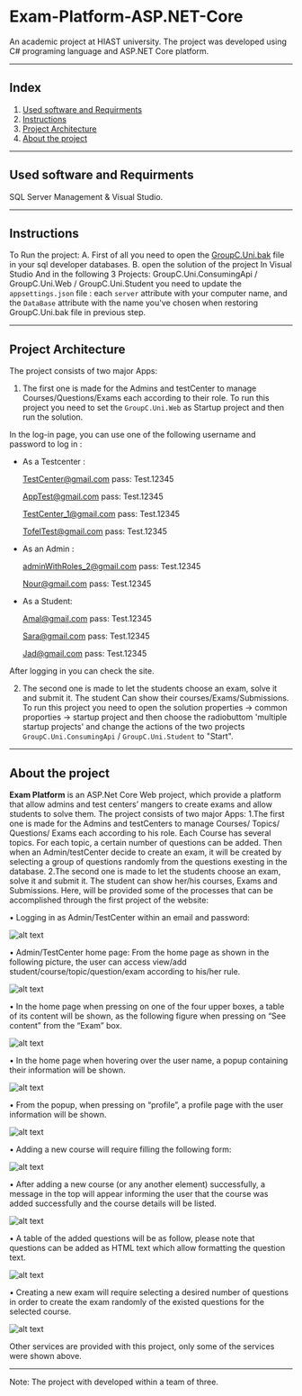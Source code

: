 # Exam-Platform-ASP.NET-Core
An academic project at HIAST university. The project was developed using C# programing language and ASP.NET Core platform.

---

## Index
1. [Used software and Requirments](#used-software-and-requirments)
2. [Instructions](#instructions)
3. [Project Architecture](#project-architecture)
4. [About the project](#about-the-project)
---

## Used software and Requirments 
SQL Server Management & Visual Studio.

---
## Instructions
To Run the project:
A. First of all you need to open the [GroupC.Uni.bak](https://github.com/Nemat-Allah-Aloush/Exam-Platform-ASP.NET-Core/blob/main/GroupC.Uni.bak) file in your sql developer databases.
B. open the solution of the project In Visual Studio
And in the following 3 Projects: GroupC.Uni.ConsumingApi / GroupC.Uni.Web / GroupC.Uni.Student
you need to update the `appsettings.json` file : each `server` attribute with your computer name, and the `DataBase` attribute with the name you've chosen when restoring GroupC.Uni.bak file in previous step.

---
## Project Architecture
The project consists of two major Apps:

1. The first one is made for the Admins and testCenter to manage Courses/Questions/Exams each according to their role.
To run this project you need to set the `GroupC.Uni.Web` as Startup project and then run the solution.

In the log-in page, you can use one of the following username and password to log in :
- As a Testcenter :

	TestCenter@gmail.com     pass: Test.12345
	
	AppTest@gmail.com	 pass: Test.12345
	
	TestCenter_1@gmail.com   pass: Test.12345
	
	TofelTest@gmail.com      pass: Test.12345

- As an Admin : 

	adminWithRoles_2@gmail.com    pass: Test.12345
	
	Nour@gmail.com		      pass: Test.12345
	
- As a Student:

	Amal@gmail.com		pass: Test.12345
	
	Sara@gmail.com		pass: Test.12345
	
	Jad@gmail.com		pass: Test.12345
	
After logging in you can check the site.

2. The second one is made to let the students choose an exam, solve it and submit it. The student Can show their courses/Exams/Submissions. 
To run this project you need to open the solution properties -> common proporties -> startup project and then 
choose the radiobuttom 'multiple startup projects' and change the actions of the two projects `GroupC.Uni.ConsumingApi` / `GroupC.Uni.Student` to "Start".

---
## About the project

**Exam Platform** is an ASP.Net Core Web project, which provide a platform that allow admins and test centers’ mangers to create exams and allow students to solve them.
The project consists of two major Apps:
1.The first one is made for the Admins and testCenters to manage Courses/ Topics/ Questions/ Exams each according to his role.
Each Course has several topics. For each topic, a certain number of questions can be added. Then when an Admin/testCenter decide to create an exam, it will be created by selecting a group of questions randomly from the questions exesting in the database.
2.The second one is made to let the students choose an exam, solve it and submit it. The student can show her/his courses, Exams and Submissions.
Here, will be provided some of the processes that can be accomplished through the first project of the website:

•	Logging in as Admin/TestCenter within an email and password:

![alt text](https://github.com/Nemat-Allah-Aloush/Exam-Platform-ASP.NET-Core/blob/main/Images/1.LogIn.png "Logging In")

•	Admin/TestCenter home page: From the home page as shown in the following picture, the user can access view/add student/course/topic/question/exam according to his/her rule.

![alt text](https://github.com/Nemat-Allah-Aloush/Exam-Platform-ASP.NET-Core/blob/main/Images/1.LogIn.png "Homepage")

•	In the home page when pressing on one of the four upper boxes, a table of its content will be shown, as the following figure when pressing on “See content” from the “Exam” box.

![alt text](https://github.com/Nemat-Allah-Aloush/Exam-Platform-ASP.NET-Core/blob/main/Images/3.Exams.png "Exams")

•	In the home page when hovering over the user name, a popup containing their information will be shown.

![alt text](https://github.com/Nemat-Allah-Aloush/Exam-Platform-ASP.NET-Core/blob/main/Images/4.PopUp.png "Pop Up")

•	From the popup, when pressing on “profile”, a profile page with the user information will be shown.

![alt text](https://github.com/Nemat-Allah-Aloush/Exam-Platform-ASP.NET-Core/blob/main/Images/5.ProfilePage.png "Profile page")

•	Adding a new course will require filling the following form: 

![alt text](https://github.com/Nemat-Allah-Aloush/Exam-Platform-ASP.NET-Core/blob/main/Images/6.AddingCourse.png "ِAdding Course")

•	After adding a new course (or any another element) successfully, a message in the top will appear informing the user that the course was added successfully and the course details will be listed.

![alt text](https://github.com/Nemat-Allah-Aloush/Exam-Platform-ASP.NET-Core/blob/main/Images/7.SuccessMessage.png "Success Message")

•	A table of the added questions will be as follow, please note that questions can be added as HTML text which allow formatting the question text.

![alt text](https://github.com/Nemat-Allah-Aloush/Exam-Platform-ASP.NET-Core/blob/main/Images/8.AddQuestions.png "Add Questions")

•	Creating a new exam will require selecting a desired number of questions in order to create the exam randomly of the existed questions for the selected course.

![alt text](https://github.com/Nemat-Allah-Aloush/Exam-Platform-ASP.NET-Core/blob/main/Images/9.CreateExam.png "Create Exam")


Other services are provided with this project, only some of the services were shown above.

---

Note: The project with developed within a team of three.
